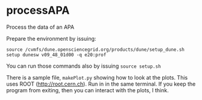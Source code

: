# processAPA
Process the data of an APA

Prepare the environment by issuing:
```
source /cvmfs/dune.opensciencegrid.org/products/dune/setup_dune.sh
setup dunesw v09_48_01d00 -q e20:prof
```
You can run those commands also by issuing `source setup.sh`

There is a sample file, `makePlot.py` showing how to look at the plots. This uses ROOT (http://root.cern.ch). Run in in the same terminal. If you keep the program from exiting, then you can interact with the plots, I think.
